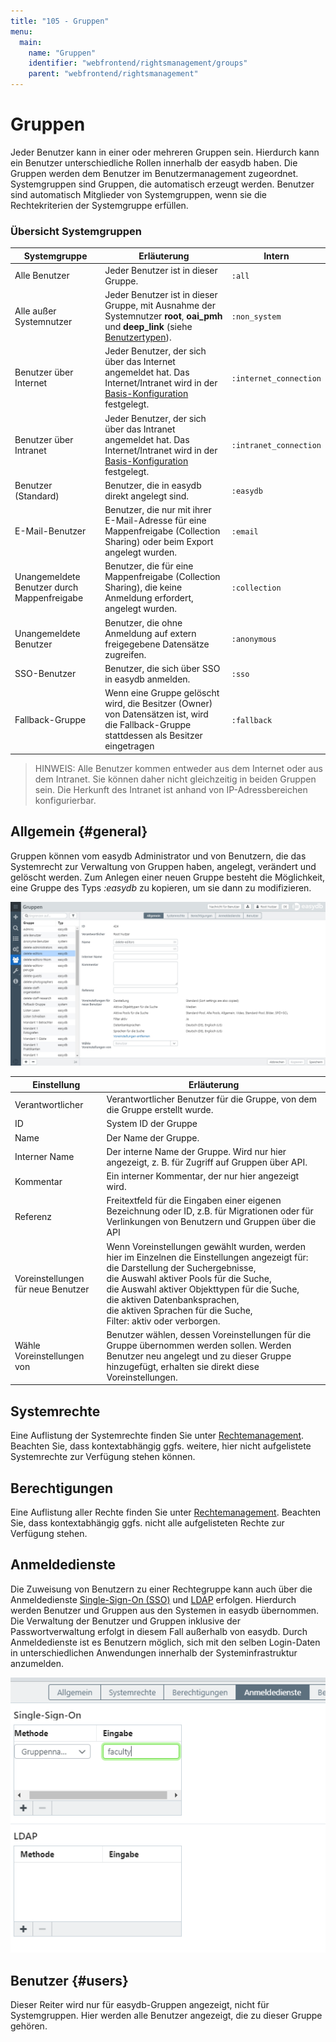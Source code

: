 ```yaml
---
title: "105 - Gruppen"
menu:
  main:
    name: "Gruppen"
    identifier: "webfrontend/rightsmanagement/groups"
    parent: "webfrontend/rightsmanagement"
---
```

# Gruppen

Jeder Benutzer kann in einer oder mehreren Gruppen sein. Hierdurch kann ein Benutzer unterschiedliche Rollen innerhalb der easydb haben. Die Gruppen werden dem Benutzer im Benutzermanagement zugeordnet. Systemgruppen sind Gruppen, die automatisch erzeugt werden. Benutzer sind automatisch Mitglieder von Systemgruppen, wenn sie die Rechtekriterien der Systemgruppe erfüllen.


### Übersicht Systemgruppen

| Systemgruppe | Erläuterung | Intern |
|--------------|-------------|--------|
| Alle Benutzer | Jeder Benutzer ist in dieser Gruppe. | `:all` |
| Alle außer Systemnutzer | Jeder Benutzer ist in dieser Gruppe, mit Ausnahme der Systemnutzer **root**, **oai_pmh** und **deep_link** (siehe [Benutzertypen](../users/#benutzertypen)). | `:non_system` |
| Benutzer über Internet | Jeder Benutzer, der sich über das Internet angemeldet hat. Das Internet/Intranet wird in der [Basis-Konfiguration](../../administration/base-config) festgelegt. | `:internet_connection` |
| Benutzer über Intranet | Jeder Benutzer, der sich über das Intranet angemeldet hat. Das Internet/Intranet wird in der [Basis-Konfiguration](../../administration/base-config) festgelegt. | `:intranet_connection` |
| Benutzer (Standard) | Benutzer, die in easydb direkt angelegt sind. | `:easydb` |
| E-Mail-Benutzer | Benutzer, die nur mit ihrer E-Mail-Adresse für eine Mappenfreigabe (Collection Sharing) oder beim Export angelegt wurden. | `:email` |
| Unangemeldete Benutzer durch Mappenfreigabe | Benutzer, die für eine Mappenfreigabe (Collection Sharing), die keine Anmeldung erfordert, angelegt wurden. | `:collection` |
| Unangemeldete Benutzer | Benutzer, die ohne Anmeldung auf extern freigegebene Datensätze zugreifen. | `:anonymous` |
| SSO-Benutzer | Benutzer, die sich über SSO in easydb anmelden. | `:sso` |
| Fallback-Gruppe | Wenn eine Gruppe gelöscht wird, die Besitzer (Owner) von Datensätzen ist, wird die Fallback-Gruppe stattdessen als Besitzer eingetragen | `:fallback` |


> HINWEIS: Alle Benutzer kommen entweder aus dem Internet oder aus dem Intranet. Sie können daher nicht gleichzeitig in beiden Gruppen sein. Die Herkunft des Intranet ist anhand von IP-Adressbereichen konfigurierbar.

## Allgemein {#general}

Gruppen können vom easydb Administrator und von Benutzern, die das Systemrecht zur Verwaltung von Gruppen haben, angelegt, verändert und gelöscht werden. Zum Anlegen einer neuen Gruppe besteht die Möglichkeit, eine Gruppe des Typs *:easydb* zu kopieren, um sie dann zu modifizieren.

![](rights_groups_de.jpg)

|Einstellung|Erläuterung|
|---|---|
|Verantwortlicher|Verantwortlicher Benutzer für die Gruppe, von dem die Gruppe erstellt wurde. |
|ID| System ID der Gruppe|
|Name|Der Name der Gruppe.|
|Interner Name|Der interne Name der Gruppe. Wird nur hier angezeigt, z. B. für Zugriff auf Gruppen über API.|
|Kommentar|Ein interner Kommentar, der nur hier angezeigt wird.|
|Referenz| Freitextfeld für die Eingaben einer eigenen Bezeichnung oder ID, z.B. für Migrationen oder für Verlinkungen von Benutzern und Gruppen über die API |
|Voreinstellungen für neue Benutzer|Wenn Voreinstellungen gewählt wurden, werden hier im Einzelnen die Einstellungen angezeigt für: <br> die Darstellung der Suchergebnisse, <br> die Auswahl aktiver Pools für die Suche, <br> die Auswahl aktiver Objekttypen für die Suche, <br> die aktiven Datenbanksprachen, <br> die aktiven Sprachen für die Suche, <br> Filter: aktiv oder verborgen.|
|Wähle Voreinstellungen von|Benutzer wählen, dessen Voreinstellungen für die Gruppe übernommen werden sollen. Werden Benutzer neu angelegt und zu dieser Gruppe hinzugefügt, erhalten sie direkt diese Voreinstellungen. |

## Systemrechte

Eine Auflistung der Systemrechte finden Sie unter [Rechtemanagement](/de/webfrontend/rightsmanagement). Beachten Sie, dass kontextabhängig ggfs. weitere, hier nicht aufgelistete Systemrechte zur Verfügung stehen können.

## Berechtigungen

Eine Auflistung aller Rechte finden Sie unter [Rechtemanagement](/de/webfrontend/rightsmanagement). Beachten Sie, dass kontextabhängig ggfs. nicht alle aufgelisteten Rechte zur Verfügung stehen.

## Anmeldedienste
Die Zuweisung von Benutzern zu einer Rechtegruppe kann auch über die Anmeldedienste [Single-Sign-On (SSO)](/en/sysadmin/konfiguration/recipes/sso) und [LDAP](/en/sysadmin/konfiguration/easydb-server.yml/ldap) erfolgen. Hierdurch werden Benutzer und Gruppen aus den Systemen in easydb übernommen. Die Verwaltung der Benutzer und Gruppen inklusive der Passwortverwaltung erfolgt in diesem Fall außerhalb von easydb. Durch Anmeldedienste ist es Benutzern möglich, sich mit den selben Login-Daten in unterschiedlichen Anwendungen innerhalb der Systeminfrastruktur anzumelden.

![](anmeldedienste_de.png)

## Benutzer {#users}

Dieser Reiter wird nur für easydb-Gruppen angezeigt, nicht für Systemgruppen. Hier werden alle Benutzer angezeigt, die zu dieser Gruppe gehören.

